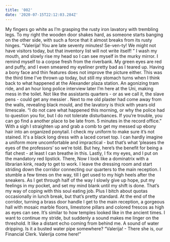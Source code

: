 ```yaml
---
title: '002'
date: '2020-07-15T22:12:03.284Z'
---
```


My fingers go white as I’m grasping the rusty iron lavatory with trembling legs. To my right the wooden door shakes hard, as someone starts banging on the other side, with such a force that it almost breaks from its rusty hinges.
“Valerija! You are late seventy minutes! Se-ven-ty! We might not have visitors today, but that inventory list will not write itself! ”
I wash my mouth, and slowly rise my head so I can see myself in the murky mirror. I remind myself to a corpse fresh from the riverbank. My green eyes are red and puffy, and I even smeared my eyeliner pretty bad as I teared up. Having a bony face and thin features does not improve the picture either.
This was the third time I’ve thrown up today, but still my stomach turns when I think back to what happened at the Alexander plaza station. An agonizing tram ride, and an hour long police interview later I’m here at the Uni, making mess in the toilet. Not like the assistants quarters - or as we call it, the slave pens - could get any messier . Next to me old plaster had come away from the walls, revealing black mould, and the lavatory is thick with years old limescale.
“I do not care what happened this morning, or why the police had to question you for, but I do not tolerate disturbances. If you’re trouble, you can go find a another place to be late from. 5 minutes in the record office.”
With a sigh I straighten up and grab a comb to get my messed up ebony hair into an organized ponytail. I check my uniform to make sure it’s not stained. It's a black long dress with a laced corset top. I can hardly imagine a uniform more uncomfortable and impractical - but that’s what ‘pleases the eyes of the professors’ so we’re told. But hey, here’s the benefit for being a flat chest - at least I can breathe in this. Lastly, I fix my eyes, and I put on the mandatory red lipstick. There, Now I look like a dominatrix with a librarian kink, ready to get to work.
I leave the dressing room and start striding down the corridor connecting our quarters to the main reception. I stumble a few times on the way, till I get used to my high heels after the sneakers. As I get through half of the way I slowly give up hope, put my feelings in my pocket, and set my mind blank until my shift is done. That’s my way of coping with this soul eating job. Plus I bitch about quotas occasionally in lunch break, but that’s pretty standard.
At the end of the corridor, turning a brass door handle I get to the main reception, a gorgeous hall with mosaic marble floors, limestone pillars and colored frescos as high as eyes can see. It’s similar to how temples looked like in the ancient times.
I want to continue my stride, but suddenly a sound makes me linger on the threshold. It like a distant echo coming from behind me. A sound of water dripping. Is it a busted water pipe somewhere?
“Valerija! - There she is, our Financial Clerk. Valerija come here!”
